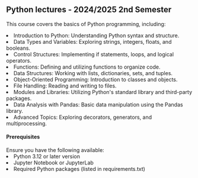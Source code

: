 ## Python lectures - 2024/2025 2nd Semester


<p> This course covers the basics of Python programming, including: </p>

<li> Introduction to Python: Understanding Python syntax and structure. </li>

<li> Data Types and Variables: Exploring strings, integers, floats, and booleans. </li>

<li> Control Structures: Implementing if statements, loops, and logical operators. </li>

<li> Functions: Defining and utilizing functions to organize code. </li>

<li> Data Structures: Working with lists, dictionaries, sets, and tuples. </li>

<li> Object-Oriented Programming: Introduction to classes and objects. </li>

<li> File Handling: Reading and writing to files. </li>

<li> Modules and Libraries: Utilizing Python's standard library and third-party packages. </li>

<li> Data Analysis with Pandas: Basic data manipulation using the Pandas library. </li>

<li> Advanced Topics: Exploring decorators, generators, and multiprocessing.</li>

<h4>Prerequisites</h4>
Ensure you have the following available:

<li> Python 3.12 or later version </li>

<li> Jupyter Notebook or JupyterLab  </li>

<li> Required Python packages (listed in requirements.txt)  </li>
